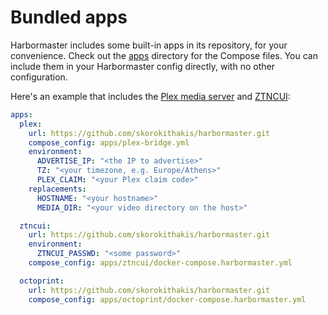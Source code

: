 # Bundled apps

Harbormaster includes some built-in apps in its repository, for your
convenience. Check out the
[apps](https://github.com/skorokithakis/harbormaster/-/tree/master/apps) directory for the
Compose files. You can include them in your Harbormaster config directly, with no other
configuration.

Here's an example that includes the [Plex media server](https://www.plex.tv/) and
[ZTNCUI](https://github.com/key-networks/ztncui):

```yaml
apps:
  plex:
    url: https://github.com/skorokithakis/harbormaster.git
    compose_config: apps/plex-bridge.yml
    environment:
      ADVERTISE_IP: "<the IP to advertise>"
      TZ: "<your timezone, e.g. Europe/Athens>"
      PLEX_CLAIM: "<your Plex claim code>"
    replacements:
      HOSTNAME: "<your hostname>"
      MEDIA_DIR: "<your video directory on the host>"

  ztncui:
    url: https://github.com/skorokithakis/harbormaster.git
    environment:
      ZTNCUI_PASSWD: "<some password>"
    compose_config: apps/ztncui/docker-compose.harbormaster.yml

  octoprint:
    url: https://github.com/skorokithakis/harbormaster.git
    compose_config: apps/octoprint/docker-compose.harbormaster.yml
```
